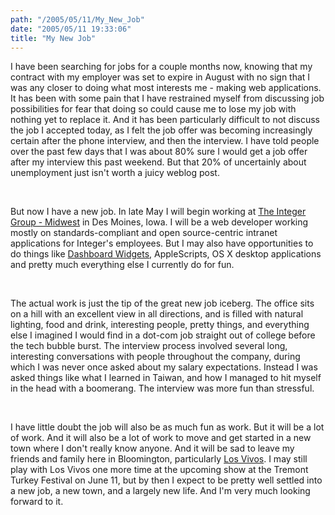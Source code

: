 ```yaml
---
path: "/2005/05/11/My_New_Job" 
date: "2005/05/11 19:33:06" 
title: "My New Job" 
---
```

<p>I have been searching for jobs for a couple months now, knowing that my contract with my employer was set to expire in August with no sign that I was any closer to doing what most interests me - making web applications. It has been with some pain that I have restrained myself from discussing job possibilities for fear that doing so could cause me to lose my job with nothing yet to replace it. And it has been particularly difficult to not discuss the job I accepted today, as I felt the job offer was becoming increasingly certain after the phone interview, and then the interview. I have told people over the past few days that I was about 80% sure I would get a job offer after my interview this past weekend. But that 20% of uncertainly about unemployment just isn't worth a juicy weblog post.</p><br><p>But now I have a new job. In late May I will begin working at <a href="http://integer.com/desmoines.html">The Integer Group - Midwest</a> in Des Moines, Iowa. I will be a web developer working mostly on standards-compliant and open source-centric intranet applications for Integer's employees. But I may also have opportunities to do things like <a href="http://www.apple.com/macosx/features/dashboard/">Dashboard Widgets</a>, AppleScripts, OS X desktop applications and pretty much everything else I currently do for fun.</p><br><p>The actual work is just the tip of the great new job iceberg. The office sits on a hill with an excellent view in all directions, and is filled with natural lighting, food and drink, interesting people, pretty things, and everything else I imagined I would find in a dot-com job straight out of college before the tech bubble burst. The interview process involved several long, interesting conversations with people throughout the company, during which I was never once asked about my salary expectations. Instead I was asked things like what I learned in Taiwan, and how I managed to hit myself in the head with a boomerang. The interview was more fun than stressful.</p><br><p>I have little doubt the job will also be as much fun as work. But it will be a lot of work. And it will also be a lot of work to move and get started in a new town where I don't really know anyone. And it will be sad to leave my friends and family here in Bloomington, particularly <a href="http://losvivos.com/">Los Vivos</a>. I may still play with Los Vivos one more time at the upcoming show at the Tremont Turkey Festival on June 11, but by then I expect to be pretty well settled into a new job, a new town, and a largely new life. And I'm very much looking forward to it.</p>